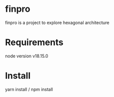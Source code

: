 # finpro

finpro is a project to explore hexagonal architecture

# Requirements

node version v18.15.0

# Install

yarn install / npm install
